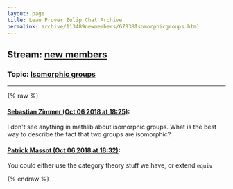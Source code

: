 ```yaml
---
layout: page
title: Lean Prover Zulip Chat Archive 
permalink: archive/113489newmembers/67838Isomorphicgroups.html
---
```


## Stream: [new members](index.html)
### Topic: [Isomorphic groups](67838Isomorphicgroups.html)

---


{% raw %}
#### [ Sebastian Zimmer (Oct 06 2018 at 18:25)](https://leanprover.zulipchat.com/#narrow/stream/113489-new%20members/topic/Isomorphic%20groups/near/135317522):
I don't see anything in mathlib about isomorphic groups. What is the best way to describe the fact that two groups are isomorphic?

#### [ Patrick Massot (Oct 06 2018 at 18:32)](https://leanprover.zulipchat.com/#narrow/stream/113489-new%20members/topic/Isomorphic%20groups/near/135317741):
You could either use the category theory stuff we have, or extend `equiv`


{% endraw %}
